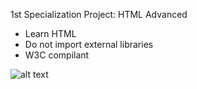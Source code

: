 1st Specialization Project: HTML Advanced

- Learn HTML
- Do not import external libraries
- W3C compilant

![alt text](https://cdn.pixabay.com/photo/2017/08/05/11/16/logo-2582748_640.png)

